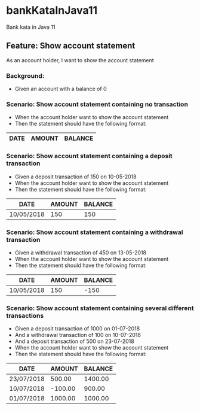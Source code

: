 # bankKataInJava11
Bank kata in Java 11

## Feature: Show account statement
    
As an account holder, I want to show the account statement

### Background: 

* Given an account with a balance of 0
      
### Scenario: Show account statement containing no transaction
        
* When the account holder want to show the account statement
* Then the statement should have the following format:

| DATE | AMOUNT | BALANCE |
| ---- | ------ | ------- |

### Scenario: Show account statement containing a deposit transaction
        
* Given a deposit transaction of 150 on 10-05-2018
* When the account holder want to show the account statement
* Then the statement should have the following format:
            
| DATE       | AMOUNT | BALANCE |
| ---------- | ------ | ------- | 
| 10/05/2018 | 150    | 150     |


### Scenario: Show account statement containing a withdrawal transaction

* Given a withdrawal transaction of 450 on 13-05-2018
* When the account holder want to show the account statement
* Then the statement should have the following format:
  
| DATE       | AMOUNT | BALANCE |
| ---------- | ------ | ------- |
| 10/05/2018 | 150    | -150    |

### Scenario: Show account statement containing several different transactions
        
* Given a deposit transaction of 1000 on 01-07-2018
* And a withdrawal transaction of 100 on 10-07-2018
* And a deposit transaction of 500 on 23-07-2018
* When the account holder want to show the account statement
* Then the statement should have the following format:

| DATE       | AMOUNT  | BALANCE |
| ---------- | ------- | ------- |
| 23/07/2018 | 500.00  | 1400.00 |
| 10/07/2018 | -100.00 | 900.00  |
| 01/07/2018 | 1000.00 | 1000.00 |
